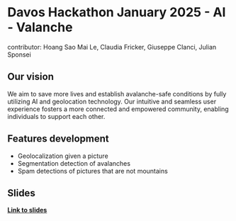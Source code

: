 # Davos Hackathon January 2025 - AI - Valanche

contributor: Hoang Sao Mai Le, Claudia Fricker, Giuseppe CIanci, Julian Sponsei

## Our vision 
We aim to save more lives and establish avalanche-safe conditions by fully utilizing AI and geolocation technology. Our intuitive and seamless user experience fosters a more connected and empowered community, enabling individuals to support each other.

## Features development 
* Geolocalization given a picture 
* Segmentation detection of avalanches
* Spam detections of pictures that are not mountains 

##

## Slides
**[Link to slides](...)**





